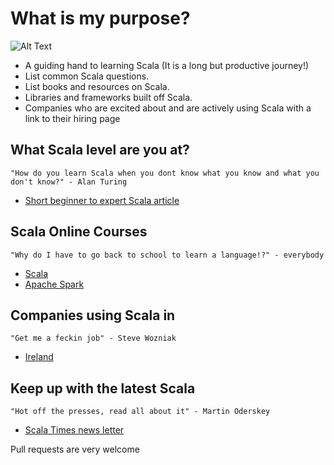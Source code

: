 
# What is my purpose?

![Alt Text](http://i.imgur.com/EdK1bag.gif)
* A guiding hand to learning Scala (It is a long but productive journey!)
* List common Scala questions.
* List books and resources on Scala.
* Libraries and frameworks built off Scala.
* Companies who are excited about and are actively using Scala with a link to their hiring page


## What Scala level are you at?
`"How do you learn Scala when you dont know what you know and what you don't know?" - Alan Turing`

* [Short beginner to expert Scala article](/articles/scala-level.md) 

## Scala Online Courses
`"Why do I have to go back to school to learn a language!?" - everybody`
* [Scala](/courses/scala.md)
* [Apache Spark](/courses/apache-spark.md)

## Companies using Scala in
`"Get me a feckin job" - Steve Wozniak`

* [Ireland](/companies/ireland.md)

## Keep up with the latest Scala
`"Hot off the presses, read all about it" - Martin Oderskey`
 
 * [Scala Times news letter](http://scalatimes.com/)


Pull requests are very welcome